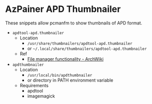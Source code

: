# AzPainer APD Thumbnailer
These snippets allow pcmanfm to show thumbnails of APD format.

* `apdtool-apd.thumbnailer`
    * Location
        * `/usr/share/thumbnailers/apdtool-apd.thumbnailer`
        * or `~/.local/share/thumbnailers/apdtool-apd.thumbnailer`
    * Ref
        * [File manager functionality - ArchWiki](https://wiki.archlinux.org/index.php/File_manager_functionality#Use_PCManFM_to_get_thumbnails_for_other_file_types)
* `apdthumbnailer`
    * Location
        * `/usr/local/bin/apdthumbnailer`
        * or directory in PATH environment variable
    * Requirements
        * apdtool
        * imagemagick
